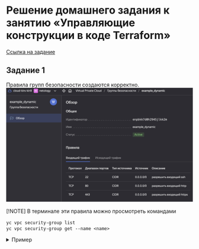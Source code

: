 # Решение домашнего задания к занятию «Управляющие конструкции в коде Terraform»

[Ссылка на задание](https://github.com/netology-code/ter-homeworks/blob/main/03/hw-03.md)

## Задание 1

Правила групп безопасности создаются корректно.
![security_groups](./images/1.png)

[!NOTE]
В терминале эти правила можно просмотреть командами
```
yc vpc security-group list
yc vpc security-group get --name <name>
```

<details>
    <summary>Пример</summary>

    % yc vpc security-group list                      
    +----------------------+---------------------------------+--------------------------------+----------------------+
    |          ID          |              NAME               |          DESCRIPTION           |      NETWORK-ID      |
    +----------------------+---------------------------------+--------------------------------+----------------------+
    | enpbkk7d0h2945jlkk2m | example_dynamic                 |                                | enp5jk7ie776m78uob29 |
    | enpfbdh2ntcve39krrjr | default-sg-enp5jk7ie776m78uob29 | Default security group for     | enp5jk7ie776m78uob29 |
    |                      |                                 | network                        |                      |
    +----------------------+---------------------------------+--------------------------------+----------------------+

    % yc vpc security-group get --name example_dynamic
    id: enpbkk7d0h2945jlkk2m
    folder_id: b1g65ggbv0fmdj4bp782
    created_at: "2024-11-17T14:30:57Z"
    name: example_dynamic
    network_id: enp5jk7ie776m78uob29
    status: ACTIVE
    rules:
      - id: enplq065d60cqd45mgaj
        description: разрешить весь исходящий трафик
        direction: EGRESS
        ports:
          to_port: "65365"
        protocol_name: TCP
        protocol_number: "6"
        cidr_blocks:
          v4_cidr_blocks:
            - 0.0.0.0/0
      - id: enpam900l6pgppnfgpnp
        description: разрешить входящий ssh
        direction: INGRESS
        ports:
          from_port: "22"
          to_port: "22"
        protocol_name: TCP
        protocol_number: "6"
        cidr_blocks:
          v4_cidr_blocks:
            - 0.0.0.0/0
      - id: enp35aacjqdtpctund4e
        description: разрешить входящий  http
        direction: INGRESS
        ports:
          from_port: "80"
          to_port: "80"
        protocol_name: TCP
        protocol_number: "6"
        cidr_blocks:
          v4_cidr_blocks:
            - 0.0.0.0/0
      - id: enpdo5cuugjna6feja8i
        description: разрешить входящий https
        direction: INGRESS
        ports:
          from_port: "443"
          to_port: "443"
        protocol_name: TCP
        protocol_number: "6"
        cidr_blocks:
          v4_cidr_blocks:
            - 0.0.0.0/0
</details>

